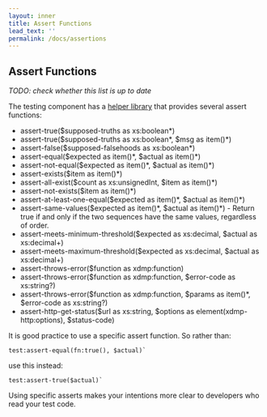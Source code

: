 ```yaml
---
layout: inner
title: Assert Functions
lead_text: ''
permalink: /docs/assertions
---
```


## Assert Functions

*TODO: check whether this list is up to date*

The testing component has a [helper library](https://github.com/marklogic-community/ml-unit-test/blob/master/ml-unit-test-modules/src/main/ml-modules/root/test/test-helper.xqy) that provides several assert functions:
* assert-true($supposed-truths as xs:boolean\*)
* assert-true($supposed-truths as xs:boolean\*, $msg as item()\*)
* assert-false($supposed-falsehoods as xs:boolean\*)
* assert-equal($expected as item()\*, $actual as item()\*)
* assert-not-equal($expected as item()\*, $actual as item()\*)
* assert-exists($item as item()\*)
* assert-all-exist($count as xs:unsignedInt, $item as item()\*)
* assert-not-exists($item as item()\*)
* assert-at-least-one-equal($expected as item()\*, $actual as item()\*)
* assert-same-values($expected as item()\*, $actual as item()\*) - Return true if and only if the two sequences have the same values, regardless of order.
* assert-meets-minimum-threshold($expected as xs:decimal, $actual as xs:decimal+)
* assert-meets-maximum-threshold($expected as xs:decimal, $actual as xs:decimal+)
* assert-throws-error($function as xdmp:function)
* assert-throws-error($function as xdmp:function, $error-code as xs:string?)
* assert-throws-error($function as xdmp:function, $params as item()\*, $error-code as xs:string?)
* assert-http-get-status($url as xs:string, $options as element(xdmp-http:options), $status-code)

It is good practice to use a specific assert function. So rather than:

```xquery
test:assert-equal(fn:true(), $actual)`
```

use this instead:

```xquery
test:assert-true($actual)`
```

Using specific asserts makes your intentions more clear to developers who read your test code. 
